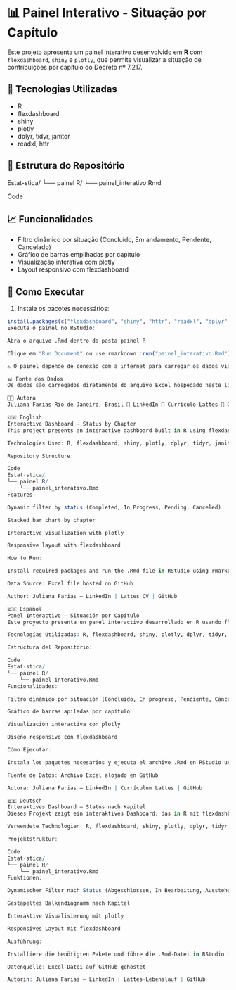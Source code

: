 # 📊 Painel Interativo - Situação por Capítulo

Este projeto apresenta um painel interativo desenvolvido em **R** com `flexdashboard`, `shiny` e `plotly`, que permite visualizar a situação de contribuições por capítulo do Decreto nº 7.217.

## 🔧 Tecnologias Utilizadas

- R
- flexdashboard
- shiny
- plotly
- dplyr, tidyr, janitor
- readxl, httr

## 📁 Estrutura do Repositório

Estat-stica/ └── painel R/ └── painel_interativo.Rmd

Code

## 📈 Funcionalidades

- Filtro dinâmico por situação (Concluído, Em andamento, Pendente, Cancelado)
- Gráfico de barras empilhadas por capítulo
- Visualização interativa com plotly
- Layout responsivo com flexdashboard

## 🚀 Como Executar

1. Instale os pacotes necessários:

```r
install.packages(c("flexdashboard", "shiny", "httr", "readxl", "dplyr", "tidyr", "plotly", "janitor"))
Execute o painel no RStudio:

Abra o arquivo .Rmd dentro da pasta painel R

Clique em "Run Document" ou use rmarkdown::run("painel_interativo.Rmd")

⚠️ O painel depende de conexão com a internet para carregar os dados via GitHub.

📊 Fonte dos Dados
Os dados são carregados diretamente do arquivo Excel hospedado neste link.

👩‍💻 Autora
Juliana Farias Rio de Janeiro, Brasil 🔗 LinkedIn 📄 Currículo Lattes 🐙 GitHub

🇬🇧 English
Interactive Dashboard – Status by Chapter
This project presents an interactive dashboard built in R using flexdashboard, shiny, and plotly, designed to visualize the status of contributions by chapter of Decree No. 7.217.

Technologies Used: R, flexdashboard, shiny, plotly, dplyr, tidyr, janitor, readxl, httr

Repository Structure:

Code
Estat-stica/
└── painel R/
    └── painel_interativo.Rmd
Features:

Dynamic filter by status (Completed, In Progress, Pending, Canceled)

Stacked bar chart by chapter

Interactive visualization with plotly

Responsive layout with flexdashboard

How to Run:

Install required packages and run the .Rmd file in RStudio using rmarkdown::run().

Data Source: Excel file hosted on GitHub

Author: Juliana Farias – LinkedIn | Lattes CV | GitHub

🇪🇸 Español
Panel Interactivo – Situación por Capítulo
Este proyecto presenta un panel interactivo desarrollado en R usando flexdashboard, shiny y plotly, diseñado para visualizar el estado de las contribuciones por capítulo del Decreto Nº 7.217.

Tecnologías Utilizadas: R, flexdashboard, shiny, plotly, dplyr, tidyr, janitor, readxl, httr

Estructura del Repositorio:

Code
Estat-stica/
└── painel R/
    └── painel_interativo.Rmd
Funcionalidades:

Filtro dinámico por situación (Concluido, En progreso, Pendiente, Cancelado)

Gráfico de barras apiladas por capítulo

Visualización interactiva con plotly

Diseño responsivo con flexdashboard

Cómo Ejecutar:

Instala los paquetes necesarios y ejecuta el archivo .Rmd en RStudio usando rmarkdown::run().

Fuente de Datos: Archivo Excel alojado en GitHub

Autora: Juliana Farias – LinkedIn | Currículum Lattes | GitHub

🇩🇪 Deutsch
Interaktives Dashboard – Status nach Kapitel
Dieses Projekt zeigt ein interaktives Dashboard, das in R mit flexdashboard, shiny und plotly erstellt wurde. Es dient zur Visualisierung des Beitragsstatus nach Kapitel des Dekrets Nr. 7.217.

Verwendete Technologien: R, flexdashboard, shiny, plotly, dplyr, tidyr, janitor, readxl, httr

Projektstruktur:

Code
Estat-stica/
└── painel R/
    └── painel_interativo.Rmd
Funktionen:

Dynamischer Filter nach Status (Abgeschlossen, In Bearbeitung, Ausstehend, Abgebrochen)

Gestapeltes Balkendiagramm nach Kapitel

Interaktive Visualisierung mit plotly

Responsives Layout mit flexdashboard

Ausführung:

Installiere die benötigten Pakete und führe die .Rmd-Datei in RStudio mit rmarkdown::run() aus.

Datenquelle: Excel-Datei auf GitHub gehostet

Autorin: Juliana Farias – LinkedIn | Lattes-Lebenslauf | GitHub
